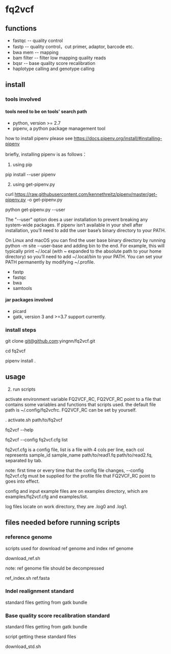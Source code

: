 
# fq2vcf

## functions

- fastqc -- quality control
- fastp -- quality control，cut primer, adaptor, barcode etc.
- bwa mem -- mapping
- bam filter -- filter low mapping quality reads
- bqsr -- base quality score recalibration
- haplotype calling and genotype calling

## install

### tools involved

#### tools need to be on tools' search path

- python, version >= 2.7
- pipenv, a python package management tool

how to install pipenv please see https://docs.pipenv.org/install/#installing-pipenv

briefly, installing pipenv is as follows：

1. using pip

pip install --user pipenv

2. using get-pipenv.py

curl https://raw.githubusercontent.com/kennethreitz/pipenv/master/get-pipenv.py -o get-pipenv.py

python get-pipenv.py --user

The "--user" option does a user installation to prevent breaking any system-wide packages. If pipenv isn’t available in your shell after installation, you’ll need to add the user base’s binary directory to your PATH.

On Linux and macOS you can find the user base binary directory by running python -m site --user-base and adding bin to the end. For example, this will typically print ~/.local (with ~ expanded to the absolute path to your home directory) so you’ll need to add ~/.local/bin to your PATH. You can set your PATH permanently by modifying ~/.profile.

- fastp
- fastqc
- bwa
- samtools

#### jar packages involved

- picard
- gatk, version 3 and >=3.7 support currently.

### install steps

git clone git@github.com:yingnn/fq2vcf.git

cd fq2vcf

pipenv install .

## usage

2. run scripts

activate environment variable FQ2VCF_RC, FQ2VCF_RC point to a file that contains some variables and functions that scripts used. the default file path is ~/.config/fq2vcfrc. FQ2VCF_RC can be set by yourself.

. activate.sh path/to/fq2vcf

fq2vcf --help

fq2vcf --config fq2vcf.cfg list

fq2vcf.cfg is a config file, list is a file with 4 cols per line, each col represents sample_id sample_name path/to/read1.fq path/to/read2.fq, separated by tab.

note: first time or every time that the config file changes, --config fq2vcf.cfg must be supplied for the profile file that FQ2VCF_RC point to goes into effect.

config and input example files are on examples directory, which are examples/fq2vcf.cfg and examples/list.

log files locate on work directory, they are .log0 and .log1.

## files needed before running scripts
### reference genome

scripts used for download ref genome and index ref genome

download_ref.sh

note: ref genome file should be decompressed

ref_index.sh ref.fasta

### Indel realignment standard
standard files getting from gatk bundle
### Base quality score recalibration standard
standard files getting from gatk bundle

script getting these standard files

download_std.sh





